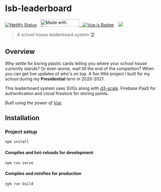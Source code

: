 

# lsb-leaderboard


<!-- badges -->
[![Netlify Status](https://api.netlify.com/api/v1/badges/3366be02-59ca-4f4b-be01-afc677dcbc99/deploy-status)](https://app.netlify.com/sites/lsb-leaderboard/deploys) &nbsp; 
<a href="https://bulma.io">
<img src="https://bulma.io/images/made-with-bulma.png" alt="Made with Bulma" width="128" height="24"> &nbsp;
[![Vue.js Badge](https://img.shields.io/badge/vuejs%20-%2335495e.svg?&style=for-the-badge&logo=vue.js&logoColor=%234FC08D)](https://vuejs.org/) &nbsp;
</a> &nbsp;<img src="https://img.shields.io/badge/firebase%20-%23039BE5.svg?&style=for-the-badge&logo=firebase"/>

> A school house leaderboard system  :trophy:

## Overview

Why settle for boring plastic cards telling you where your school house currently stands? Or even worse, wait till the end of the competiton? When you can get live updates of who's on top. A fun little project I built for my school during my **Presidential** term in 2020-2021.

This leaderboard system uses SVGs along with [d3-scale](https://github.com/d3/d3-scale). Firebase PaaS for authentication and cloud firestore for storing points.

*Built using the power of [Vue](https://vuejs.org)*

## Installation

### Project setup
```
npm install
```

#### Compiles and hot-reloads for development
```
npm run serve
```

#### Compiles and minifies for production
```
npm run build
``
